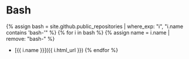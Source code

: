 # Bash

{% assign bash = site.github.public_repositories | where_exp: "i", "i.name contains 'bash-'" %}
{% for i in bash %}
  {% assign name = i.name | remove: "bash-" %}
  * [{{ i.name }}]({{ i.html_url }})
{% endfor %}
